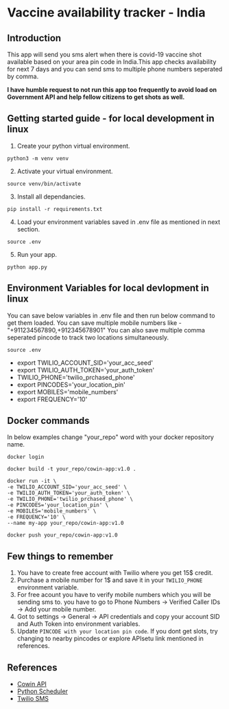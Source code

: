 # Vaccine availability tracker - India

## Introduction

This app will send you sms alert when there is covid-19 vaccine shot available based on your area pin code in India.This app checks availability for next 7 days and you can send sms to multiple phone numbers seperated by comma.

**I have humble request to not run this app too frequently to avoid load on Government API and help fellow citizens to get shots as well.**

## Getting started guide - for local development in linux

1. Create your python virtual environment.

```
python3 -m venv venv
```

2. Activate your virtual environment.

```
source venv/bin/activate
```

3. Install all dependancies.

```
pip install -r requirements.txt
```

4. Load your environment variables saved in .env file as mentioned in next section.

```
source .env
```

5. Run your app.

```
python app.py
```

## Environment Variables for local devlopment in linux

You can save below variables in .env file and then run below command to get them loaded.
You can save multiple mobile numbers like - "+911234567890,+912345678901"
You can also save multiple comma seperated pincode to track two locations simultaneously.

```
source .env
```

-   export TWILIO_ACCOUNT_SID='your_acc_seed'
-   export TWILIO_AUTH_TOKEN='your_auth_token'
-   TWILIO_PHONE='twilio_prchased_phone'
-   export PINCODES='your_location_pin'
-   export MOBILES='mobile_numbers'
-   export FREQUENCY='10'

## Docker commands

In below examples change "your_repo" word with your docker repository name.

```
docker login
```

```
docker build -t your_repo/cowin-app:v1.0 .
```

```
docker run -it \
-e TWILIO_ACCOUNT_SID='your_acc_seed' \
-e TWILIO_AUTH_TOKEN='your_auth_token' \
-e TWILIO_PHONE='twilio_prchased_phone' \
-e PINCODES='your_location_pin' \
-e MOBILES='mobile_numbers' \
-e FREQUENCY='10' \
--name my-app your_repo/cowin-app:v1.0
```

```
docker push your_repo/cowin-app:v1.0
```

## Few things to remember

1. You have to create free account with Twilio where you get 15$ credit.
2. Purchase a mobile number for 1$ and save it in your `TWILIO_PHONE` environment variable.
3. For free acount you have to verify mobile numbers which you will be sending sms to.
   you have to go to Phone Numbers -> Verified Caller IDs -> Add your mobile number.
4. Got to settings -> General -> API credentials and copy your account SID and Auth Token into environment variables.
5. Update `PINCODE with your location pin code`. If you dont get slots, try changing to nearby pincodes or explore APIsetu link mentioned in references.

## References

-   [Cowin API](https://apisetu.gov.in/public/marketplace/api/cowin/cowin-public-v2)
-   [Python Scheduler](https://stackoverflow.com/questions/22715086/scheduling-python-script-to-run-every-hour-accurately)
-   [Twilio SMS](https://www.twilio.com/docs/sms/quickstart/python)
